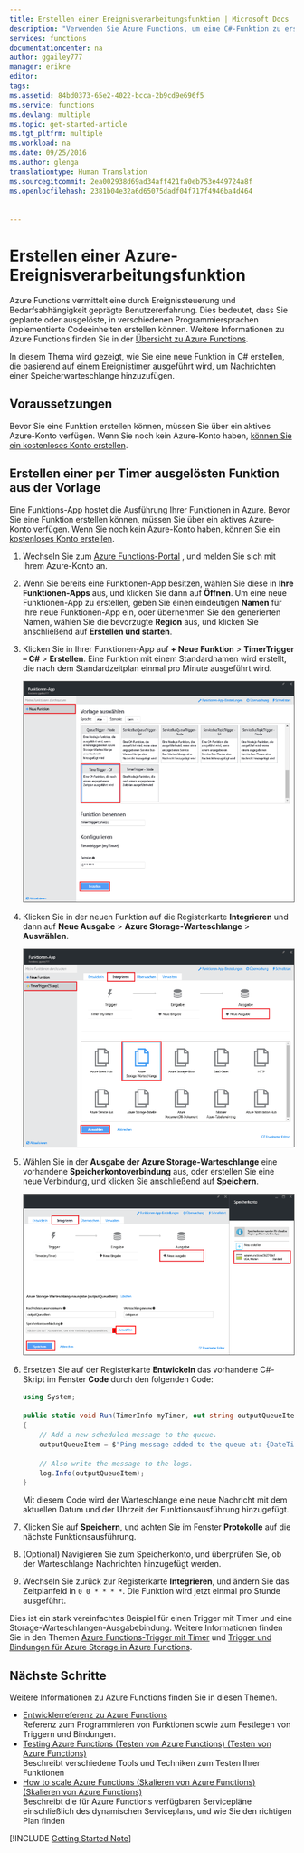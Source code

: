 ```yaml
---
title: Erstellen einer Ereignisverarbeitungsfunktion | Microsoft Docs
description: "Verwenden Sie Azure Functions, um eine C#-Funktion zu erstellen, die basierend auf einem Ereignistimer ausgeführt wird."
services: functions
documentationcenter: na
author: ggailey777
manager: erikre
editor: 
tags: 
ms.assetid: 84bd0373-65e2-4022-bcca-2b9cd9e696f5
ms.service: functions
ms.devlang: multiple
ms.topic: get-started-article
ms.tgt_pltfrm: multiple
ms.workload: na
ms.date: 09/25/2016
ms.author: glenga
translationtype: Human Translation
ms.sourcegitcommit: 2ea002938d69ad34aff421fa0eb753e449724a8f
ms.openlocfilehash: 2381b04e32a6d65075dadf04f717f4946ba4d464


---
```

# <a name="create-an-event-processing-azure-function"></a>Erstellen einer Azure-Ereignisverarbeitungsfunktion
Azure Functions vermittelt eine durch Ereignissteuerung und Bedarfsabhängigkeit geprägte Benutzererfahrung. Dies bedeutet, dass Sie geplante oder ausgelöste, in verschiedenen Programmiersprachen implementierte Codeeinheiten erstellen können. Weitere Informationen zu Azure Functions finden Sie in der [Übersicht zu Azure Functions](functions-overview.md).

In diesem Thema wird gezeigt, wie Sie eine neue Funktion in C# erstellen, die basierend auf einem Ereignistimer ausgeführt wird, um Nachrichten einer Speicherwarteschlange hinzuzufügen. 

## <a name="prerequisites"></a>Voraussetzungen
Bevor Sie eine Funktion erstellen können, müssen Sie über ein aktives Azure-Konto verfügen. Wenn Sie noch kein Azure-Konto haben, [können Sie ein kostenloses Konto erstellen](https://azure.microsoft.com/free/).

## <a name="create-a-timertriggered-function-from-the-template"></a>Erstellen einer per Timer ausgelösten Funktion aus der Vorlage
Eine Funktions-App hostet die Ausführung Ihrer Funktionen in Azure. Bevor Sie eine Funktion erstellen können, müssen Sie über ein aktives Azure-Konto verfügen. Wenn Sie noch kein Azure-Konto haben, [können Sie ein kostenloses Konto erstellen](https://azure.microsoft.com/free/). 

1. Wechseln Sie zum [Azure Functions-Portal](https://functions.azure.com/signin) , und melden Sie sich mit Ihrem Azure-Konto an.
2. Wenn Sie bereits eine Funktionen-App besitzen, wählen Sie diese in **Ihre Funktionen-Apps** aus, und klicken Sie dann auf **Öffnen**. Um eine neue Funktionen-App zu erstellen, geben Sie einen eindeutigen **Namen** für Ihre neue Funktionen-App ein, oder übernehmen Sie den generierten Namen, wählen Sie die bevorzugte **Region** aus, und klicken Sie anschließend auf **Erstellen und starten**. 
3. Klicken Sie in Ihrer Funktionen-App auf **+ Neue Funktion** > **TimerTrigger – C#** > **Erstellen**. Eine Funktion mit einem Standardnamen wird erstellt, die nach dem Standardzeitplan einmal pro Minute ausgeführt wird. 
   
    ![Neue per Timer ausgelöste Funktion erstellen](./media/functions-create-an-event-processing-function/functions-create-new-timer-trigger.png)
4. Klicken Sie in der neuen Funktion auf die Registerkarte **Integrieren** und dann auf **Neue Ausgabe** > **Azure Storage-Warteschlange** > **Auswählen**.
   
    ![Neue per Timer ausgelöste Funktion erstellen](./media/functions-create-an-event-processing-function/functions-create-storage-queue-output-binding.png)
5. Wählen Sie in der **Ausgabe der Azure Storage-Warteschlange** eine vorhandene **Speicherkontoverbindung** aus, oder erstellen Sie eine neue Verbindung, und klicken Sie anschließend auf **Speichern**. 
   
    ![Neue per Timer ausgelöste Funktion erstellen](./media/functions-create-an-event-processing-function/functions-create-storage-queue-output-binding-2.png)
6. Ersetzen Sie auf der Registerkarte **Entwickeln** das vorhandene C#-Skript im Fenster **Code** durch den folgenden Code:
    ```cs   
    using System;

    public static void Run(TimerInfo myTimer, out string outputQueueItem, TraceWriter log)
    {
        // Add a new scheduled message to the queue.
        outputQueueItem = $"Ping message added to the queue at: {DateTime.Now}.";

        // Also write the message to the logs.
        log.Info(outputQueueItem);
    }
    ```
   
    Mit diesem Code wird der Warteschlange eine neue Nachricht mit dem aktuellen Datum und der Uhrzeit der Funktionsausführung hinzugefügt.
7. Klicken Sie auf **Speichern**, und achten Sie im Fenster **Protokolle** auf die nächste Funktionsausführung.
8. (Optional) Navigieren Sie zum Speicherkonto, und überprüfen Sie, ob der Warteschlange Nachrichten hinzugefügt werden.
9. Wechseln Sie zurück zur Registerkarte **Integrieren**, und ändern Sie das Zeitplanfeld in `0 0 * * * *`. Die Funktion wird jetzt einmal pro Stunde ausgeführt. 

Dies ist ein stark vereinfachtes Beispiel für einen Trigger mit Timer und eine Storage-Warteschlangen-Ausgabebindung. Weitere Informationen finden Sie in den Themen [Azure Functions-Trigger mit Timer](functions-bindings-timer.md) und [Trigger und Bindungen für Azure Storage in Azure Functions](functions-bindings-storage.md).

## <a name="next-steps"></a>Nächste Schritte
Weitere Informationen zu Azure Functions finden Sie in diesen Themen.

* [Entwicklerreferenz zu Azure Functions](functions-reference.md)  
   Referenz zum Programmieren von Funktionen sowie zum Festlegen von Triggern und Bindungen.
* [Testing Azure Functions (Testen von Azure Functions) (Testen von Azure Functions)](functions-test-a-function.md)  
   Beschreibt verschiedene Tools und Techniken zum Testen Ihrer Funktionen
* [How to scale Azure Functions (Skalieren von Azure Functions) (Skalieren von Azure Functions)](functions-scale.md)  
   Beschreibt die für Azure Functions verfügbaren Servicepläne einschließlich des dynamischen Serviceplans, und wie Sie den richtigen Plan finden  

[!INCLUDE [Getting Started Note](../../includes/functions-get-help.md)]




<!--HONumber=Nov16_HO2-->


